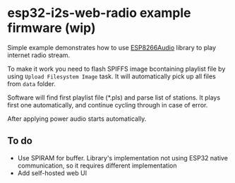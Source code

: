 # esp32-i2s-web-radio example firmware (wip)

Simple example demonstrates how to use [ESP8266Audio](https://github.com/earlephilhower/ESP8266Audio) library to play internet radio stream.

To make it work you need to flash SPIFFS image bcontaining playlist file by using `Upload Filesystem Image` task. It will automatically pick up all files from `data` folder.

Software will find first playlist file (*.pls) and parse list of stations. It plays first one automatically, and continue cycling through in case of error.

After applying power audio starts automatically.

## To do

- Use SPIRAM for buffer. Library's implementation not using ESP32 native communication, so it requires different implementation
- Add self-hosted web UI